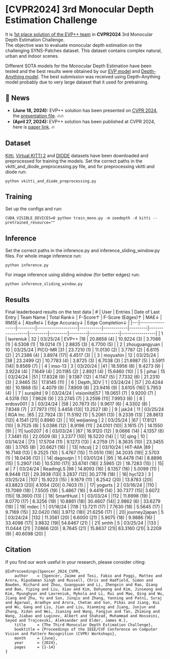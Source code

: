 # [CVPR2024] 3rd Monocular Depth Estimation Challenge
It is [1st place solution of the EVP++ team](https://jspenmar.github.io/MDEC/) in **CVPR2024** 3rd Monocular Depth Estimation Challenge.  
The objective was to evaluate monocular depth estimation on the challenging SYNS-Patches dataset. This dataset contains complex natural, urban and indoor scenes.

Different SOTA models for the Monocular Depth Estimation have been tested and the best results were obtained by our [EVP model](https://lavreniuk.github.io/EVP/) and [Depth-Anything model](https://github.com/LiheYoung/Depth-Anything).
The best submission was received using Depth-Anything model probably due to very large dataset that it used for pretraining.

## :rocket: News
* **(June 18, 2024):** EVP++ solution has been presented on [CVPR 2024](https://jspenmar.github.io/MDEC), the [presentation file](https://github.com/Lavreniuk/1st-place-solution-in-CVPR-3rd-Monocular-Depth-Estimation/blob/main/CVPR2024-EVP%2B%2Bsolution-in-3nd-Monocular-Depth-Estimation-Challenge.pdf). :fire::fire:
* **(April 27, 2024):** EVP++ solution has been published at CVPR 2024, here is [paper link](https://openaccess.thecvf.com/content/CVPR2024W/MDEC/papers/Spencer_The_Third_Monocular_Depth_Estimation_Challenge_CVPRW_2024_paper.pdf). :fire:

## Dataset
[Kitti](https://github.com/jspenmar/monodepth_benchmark/blob/main/api/data/README.md#download), [Virtual KITTI 2](https://europe.naverlabs.com/research-old2/computer-vision/proxy-virtual-worlds/) and [DIODE](https://diode-dataset.org/) datasets have been downloaded and preprocessed for training the models.
Set the correct paths in the vkitti_and_diode_preprocessing.py file, and for preprocessing vkitti and diode run:
```
python vkitti_and_diode_preprocessing.py
```

## Training
Set up the configs and run:
```
CUDA_VISIBLE_DEVICES=0 python train_mono.py -m zoedepth -d kitti --pretrained_resource=""
```

## Inference
Set the correct paths in the inference.py and inference_sliding_window.py files.
For whole image inference run:
```
python inference.py
```
For image inference using sliding window (for better edges) run:
```
python inference_sliding_window.py
```

## Results
Final leaderboard results on the test data
| # | User            | Entries | Date of Last Entry | Team Name | Total Rank↓ | F-Score↑ | F-Score (Edges)↑  | MAE↓     | RMSE↓   | AbsRel↓ | Edge Accuracy↓ | Edge Completion↓ |
|---|-----------------|---------|--------------------|-----------|------------|---------|------------------|---------|---------|---------|---------------|-----------------|
| 1 | lavreniuk       | 32      | 03/25/24           | EVP++     |18  | 20.8658 (4)  | 10.9224 (3)  | 3.7086 (1)  | 6.5308 (1)  | 19.0214 (1) | 2.8835 (3) | 6.7700 (5)     |
| 2 | zhouguangyuan   | 10      | 03/25/24           | PICO-MR   |31  | 23.7210 (1)  | 11.0130 (2)  | 3.7787 (2)  | 6.6115 (2)  | 21.2386 (4) | 3.8974 (17)| 4.4517 (3)     |
| 3 | moyushin        | 12      | 03/25/24           |           |38  | 23.2499 (2)  | 10.7783 (4)  | 3.8725 (3)  | 6.7038 (3)  | 21.6987 (5) | 3.5911 (14)| 9.8569 (7)     |
| 4 | inso-13         | 3       | 03/20/24           |           |41  | 18.5956 (8)  | 9.4273 (9)   | 3.9224 (4)  | 7.1649 (4)  | 20.1185 (2) | 2.8921 (4) | 15.6460 (10)   |
| 5 | pihai           | 15      | 03/24/24           |           |51  | 17.8328 (9)  | 9.1387 (12)  | 4.1147 (5)  | 7.7332 (6)  | 21.2310 (3) | 2.9465 (5) | 17.8145 (11)   |
| 6 | Depth_3DV       | 1       | 03/24/24           |           |57  | 20.4244 (6)  | 10.1868 (5)  | 4.4079 (9)  | 7.8909 (8)  | 23.9416 (9) | 3.6105 (16)| 5.7953 (4)     |
| 7 | surajiitd       | 9       | 03/24/24           | visioniitd|57  | 19.0651 (7)  | 9.9200 (7)   | 4.5318 (10) | 7.9626 (9)  | 23.2745 (7) | 3.2596 (11)| 7.9953 (6)     |
| 8 | erdosv001       | 3       | 03/24/24           |           |58  | 20.7673 (5)  | 9.9617 (6)   | 4.3302 (8)  | 7.8348 (7)  | 27.7973 (11)| 3.4458 (13)| 13.2527 (8)    |
| 9 | jsk24           | 11      | 03/25/24           | RGA Inc.  |65  | 22.7924 (3)  | 11.5192 (1)  | 5.2061 (13) | 9.2339 (13) | 28.8613 (12)| 4.1541 (21)| 0.8980 (2)     |
| 10| weijianing      | 2       | 03/25/24           |           |67  | 17.8121 (10) | 9.7525 (8)   | 5.0386 (12) | 8.9196 (11) | 24.0101 (10)| 3.1615 (7) | 14.1550 (9)    |
| 11| luo0207         | 6       | 03/03/24           |           |67  | 16.9120 (12) | 9.0666 (14)  | 4.1357 (6)  | 7.3481 (5)  | 22.0509 (6) | 3.2377 (10)| 18.5220 (14)   |
| 12| qing            | 10      | 03/14/24           |           |73  | 17.5704 (11) | 9.1273 (13)  | 4.2759 (7)  | 8.3635 (10) | 23.3455 (8) | 3.1765 (8) | 20.6621 (16)   |
| 13| hitcslj         | 2       | 03/10/24           | HIT-AIIA  |89  | 16.7148 (13) | 9.2525 (10)  | 5.4767 (15) | 11.0510 (19)| 34.2035 (19)| 2.5703 (1) | 18.0436 (12)   |
| 14| dagouqin        | 1       | 03/01/24           |           |95  | 16.4478 (14) | 8.8896 (15)  | 5.2907 (14) | 10.5310 (17)| 33.6741 (18)| 2.5965 (2) | 18.7283 (15)   |
| 15| al              | 7       | 03/24/24           | ReadingLS |98  | 14.8093 (16) | 8.1357 (16)  | 5.0099 (11) | 8.9448 (12) | 29.3938 (13)| 3.2837 (12)| 30.2778 (18)   |
| 16| hyc123          | 3       | 03/25/24           |           |107 | 15.9223 (15) | 9.1679 (11)  | 8.2542 (20) | 13.8783 (20)| 43.8823 (20)| 4.1054 (20)| 0.7403 (1)     |
| 17| yogurts         | 2       | 03/16/24           |           |110 | 13.7089 (18) | 7.5505 (19)  | 5.4867 (16) | 9.4419 (14) | 30.7377 (15)| 3.6072 (15)| 18.3600 (13)   |
| 18| SmartHust       | 1       | 03/03/24           |           |112 | 11.8998 (19) | 8.0770 (17)  | 6.3256 (19) | 10.8861 (18)| 30.4607 (14)| 2.9862 (6) | 33.6279 (19)   |
| 19| mdec            | 1       | 01/16/24           |           |118 | 13.7211 (17) | 7.7630 (18)  | 5.5645 (17) | 9.7169 (15) | 32.0420 (16)| 3.9712 (18)| 21.6256 (17)   |
| 20| journey2japan   | 5       | 03/24/24           |           |132 | 11.3561 (20) | 6.6000 (21)  | 5.9075 (18) | 9.9886 (16) | 33.4098 (17)| 3.9832 (19)| 54.6467 (21)   |
| 21| smhh            | 5       | 03/25/24           |           |133 | 11.0444 (21) | 7.0866 (20)  | 8.7645 (21) | 15.8637 (21)| 63.3160 (21)| 3.2209 (9) | 40.6098 (20)   |

## Citation
If you find our work useful in your research, please consider citing:
```
@InProceedings{Spencer_2024_CVPR,
    author    = {Spencer, Jaime and Tosi, Fabio and Poggi, Matteo and Arora, Ripudaman Singh and Russell, Chris and Hadfield, Simon and Bowden, Richard and Zhou, Guangyuan and Li, Zhengxin and Rao, Qiang and Bao, Yiping and Liu, Xiao and Kim, Dohyeong and Kim, Jinseong and Kim, Myunghyun and Lavreniuk, Mykola and Li, Rui and Mao, Qing and Wu, Jiang and Zhu, Yu and Sun, Jinqiu and Zhang, Yanning and Patni, Suraj and Agarwal, Aradhye and Arora, Chetan and Sun, Pihai and Jiang, Kui and Wu, Gang and Liu, Jian and Liu, Xianming and Jiang, Junjun and Zhang, Xidan and Wei, Jianing and Wang, Fangjun and Tan, Zhiming and Wang, Jiabao and Luginov, Albert and Shahzad, Muhammad and Hosseini, Seyed and Trajcevski, Aleksander and Elder, James H.},
    title     = {The Third Monocular Depth Estimation Challenge},
    booktitle = {Proceedings of the IEEE/CVF Conference on Computer Vision and Pattern Recognition (CVPR) Workshops},
    month     = {June},
    year      = {2024},
    pages     = {1-14}
}
```
